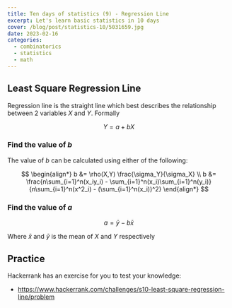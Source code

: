 ```yaml
---
title: Ten days of statistics (9) - Regression Line
excerpt: Let's learn basic statistics in 10 days
cover: /blog/post/statistics-10/5031659.jpg
date: 2023-02-16
categories:
  - combinatorics
  - statistics
  - math
---
```


## Least Square Regression Line

Regression line is the straight line which best describes the relationship between 2 variables
$X$ and $Y$. Formally

$$
Y = a+bX
$$

### Find the value of $b$

The value of $b$ can be calculated using either of the following:

$$
\begin{align*}
b &= \rho(X,Y) \frac{\sigma_Y}{\sigma_X} \\
b &= \frac{n\sum_{i=1}^n(x_iy_i) - \sum_{i=1}^n(x_i)\sum_{i=1}^n(y_i)}{n\sum_{i=1}^n(x^2_i) - (\sum_{i=1}^n(x_i))^2}
\end{align*}
$$

### Find the value of $a$

$$
a = \bar{y} - b\bar{x}
$$

Where $\bar{x}$ and $\bar{y}$ is the mean of $X$ and $Y$ respectively

## Practice

Hackerrank has an exercise for you to test your knowledge:

- https://www.hackerrank.com/challenges/s10-least-square-regression-line/problem
